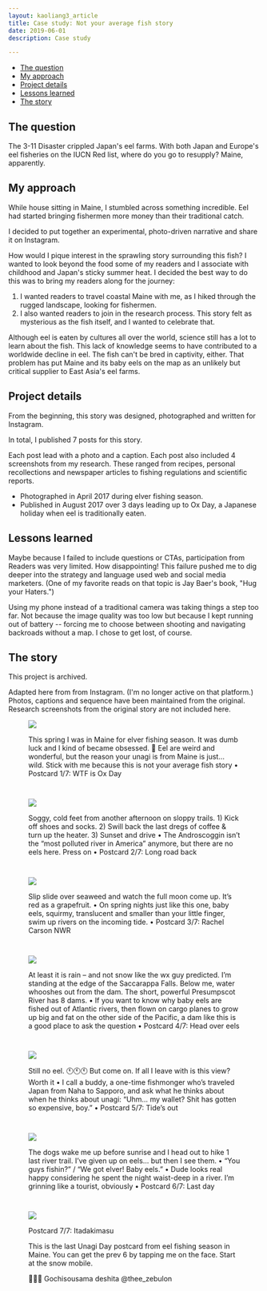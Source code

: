 ```yaml
---
layout: kaoliang3_article
title: Case study: Not your average fish story
date: 2019-06-01
description: Case study

---
```



* [The question](https://www.zachmccabe.com/case_study_eel.html#the-question)
* [My approach](https://www.zachmccabe.com/case_study_eel.html#my-approach)
* [Project details](https://www.zachmccabe.com/case_study_eel.html#project-details)
* [Lessons learned](https://www.zachmccabe.com/case_study_eel.html#lessons-learned)
* [The story](https://www.zachmccabe.com/case_study_eel.html#the-story)


## The question


The 3-11 Disaster crippled Japan's eel farms. With both Japan and Europe's eel fisheries on the IUCN Red list, where do you go to resupply? Maine, apparently.


## My approach

While house sitting in Maine, I stumbled across something incredible. Eel had started bringing fishermen more money than their traditional catch.

I decided to put together an experimental, photo-driven narrative and share it on Instagram.

How would I pique interest in the sprawling story surrounding this fish? I wanted to look beyond the food some of my readers and I associate with childhood and Japan's sticky summer heat. I decided the best way to do this was to bring my readers along for the journey: 

1. I wanted readers to travel coastal Maine with me, as I hiked through the rugged landscape, looking for fishermen.
2. I also wanted readers to join in the research process. This story felt as mysterious as the fish itself, and I wanted to celebrate that. 

Although eel is eaten by cultures all over the world, science still has a lot to learn about the fish. This lack of knowledge seems to have contributed to a worldwide decline in eel. The fish can't be bred in captivity, either. That problem has put Maine and its baby eels on the map as an unlikely but critical supplier to East Asia's eel farms.



## Project details

From the beginning, this story was designed, photographed and written for Instagram.

In total, I published 7 posts for this story.

Each post lead with a photo and a caption. Each post also included 4 screenshots from my research. These ranged from recipes, personal recollections and newspaper articles to fishing regulations and scientific reports.

- Photographed in April 2017 during elver fishing season.
- Published in August 2017 over 3 days leading up to Ox Day, a Japanese holiday when eel is traditionally eaten.



## Lessons learned

Maybe because I failed to include questions or CTAs, participation from Readers was very limited. How disappointing! This failure pushed me to dig deeper into the strategy and language used web and social media marketers. (One of my favorite reads on that topic is Jay Baer's book, "Hug your Haters.")

Using my phone instead of a traditional camera was taking things a step too far. Not because the image quality was too low but because I kept running out of battery -- forcing me to choose between shooting and navigating backroads without a map. I chose to get lost, of course.


## The story

This project is archived.

Adapted here from from Instagram. (I'm no longer active on that platform.) Photos, captions and sequence have been maintained from the original. Research screenshots from the original story are not included here.

<div style="margin-bottom:3em">
<figure>
<p>
<img src="https://www.zachmccabe.com/assets/viz/eels-1-500.jpg" />
</p>
<figcaption>
<p>
This spring I was in Maine for elver fishing season. It was dumb luck and I kind of became obsessed. 🍱 Eel are weird and wonderful, but the reason your unagi is from Maine is just… wild. Stick with me because this is not your average fish story • Postcard 1/7: WTF is Ox Day
</p>
</figcaption>
</figure>
</div>

<div style="margin-bottom:3em">
<figure>
<p>
<img src="https://www.zachmccabe.com/assets/viz/eels-2-500.jpg" />
</p>
<figcaption>
<p>
Soggy, cold feet from another afternoon on sloppy trails. 1) Kick off shoes and socks. 2) Swill back the last dregs of coffee & turn up the heater. 3) Sunset and drive • The Androscoggin isn’t the “most polluted river in America” anymore, but there are no eels here. Press on • Postcard 2/7: Long road back
</p>
</figcaption>
</figure>
</div>

<div style="margin-bottom:3em">
<figure>
<p>
<img src="https://www.zachmccabe.com/assets/viz/eels-3-500.jpg" />
</p>
<figcaption>
<p>
Slip slide over seaweed and watch the full moon come up. It’s red as a grapefruit. • On spring nights just like this one, baby eels, squirmy, translucent and smaller than your little finger, swim up rivers on the incoming tide. • Postcard 3/7: Rachel Carson NWR
</p>
</figcaption>
</figure>
</div>

<div style="margin-bottom:3em">
<figure>
<p>
<img src="https://www.zachmccabe.com/assets/viz/eels-4-500.jpg" />
</p>
<figcaption>
<p>
At least it is rain – and not snow like the wx guy predicted. I’m standing at the edge of the Saccarappa Falls. Below me, water whooshes out from the dam. The short, powerful Presumpscot River has 8 dams. • If you want to know why baby eels are fished out of Atlantic rivers, then flown on cargo planes to grow up big and fat on the other side of the Pacific, a dam like this is a good place to ask the question • Postcard 4/7: Head over eels
</p>
</figcaption>
</figure>
</div>

<div style="margin-bottom:3em">
<figure>
<p>
<img src="https://www.zachmccabe.com/assets/viz/eels-5-500.jpg" />
</p>
<figcaption>
<p>
Still no eel. 🕚🕚🕚 But come on. If all I leave with is this view? Worth it • I call a buddy, a one-time fishmonger who’s traveled Japan from Naha to Sapporo, and ask what he thinks about when he thinks about unagi: “Uhm… my wallet? Shit has gotten so expensive, boy.” • Postcard 5/7: Tide’s out
</p>
</figcaption>
</figure>
</div>

<div style="margin-bottom:3em">
<figure>
<p>
<img src="https://www.zachmccabe.com/assets/viz/eels-6-500.jpg" />
</p>
<figcaption>
<p>
The dogs wake me up before sunrise and I head out to hike 1 last river trail. I’ve given up on eels... but then I see them. • “You guys fishin?” / “We got elver! Baby eels.” • Dude looks real happy considering he spent the night waist-deep in a river. I’m grinning like a tourist, obviously • Postcard 6/7: Last day
</p>
</figcaption>
</figure>
</div>

<div style="margin-bottom:3em">
<figure>
<p>
<img src="https://www.zachmccabe.com/assets/viz/eels-7-500.jpg" />
</p>
<figcaption>
<p>
Postcard 7/7: Itadakimasu
</p>
<p>
This is the last Unagi Day postcard from eel fishing season in Maine. You can get the prev 6 by tapping me on the face. Start at the snow mobile.
</p>
<p>
🙏🙏🙏 Gochisousama deshita @thee_zebulon 
</p>
</figcaption>
</figure>
</div>
